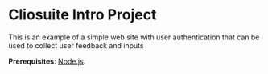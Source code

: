 # Cliosuite Intro Project

This is an example of a simple web site with user authentication that can be used to collect user feedback and inputs

**Prerequisites**: [Node.js](https://nodejs.org/en/).